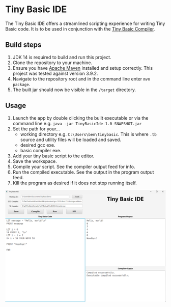 # Tiny Basic IDE

The Tiny Basic IDE offers a streamlined scripting experience for writing Tiny Basic code. It is to be used in conjunction with the [Tiny Basic Compiler](https://github.com/Benlewis9000/TinyBasicCompiler).

## Build steps

1. JDK 14 is required to build and run this project.
2. Clone the repository to your machine.
3. Ensure you have [Apache Maven](src/main/resources) installed and setup correctly. This project was tested against version 3.9.2.
4. Navigate to the repository root and in the command line enter `mvn package`.
5. The built jar should now be visible in the `/target` directory.

## Usage

1. Launch the app by double clicking the built executable or via the command line e.g. `java -jar TinyBasicIde-1.0-SNAPSHOT.jar`
2. Set the path for your...
   - working directory e.g. `C:\Users\ben\tinybasic`. This is where `.tb` source and utility files will be loaded and saved.
   - desired gcc exe.
   - basic compiler exe.
3. Add your tiny basic script to the editor.
4. Save the workspace.
5. Compile your script. See the compiler output feed for info.
6. Run the compiled executable. See the output in the program output feed.
7. Kill the program as desired if it does not stop running itself.

![Tiny Basic IDE demo](tiny-basic-ide-demo.png)
